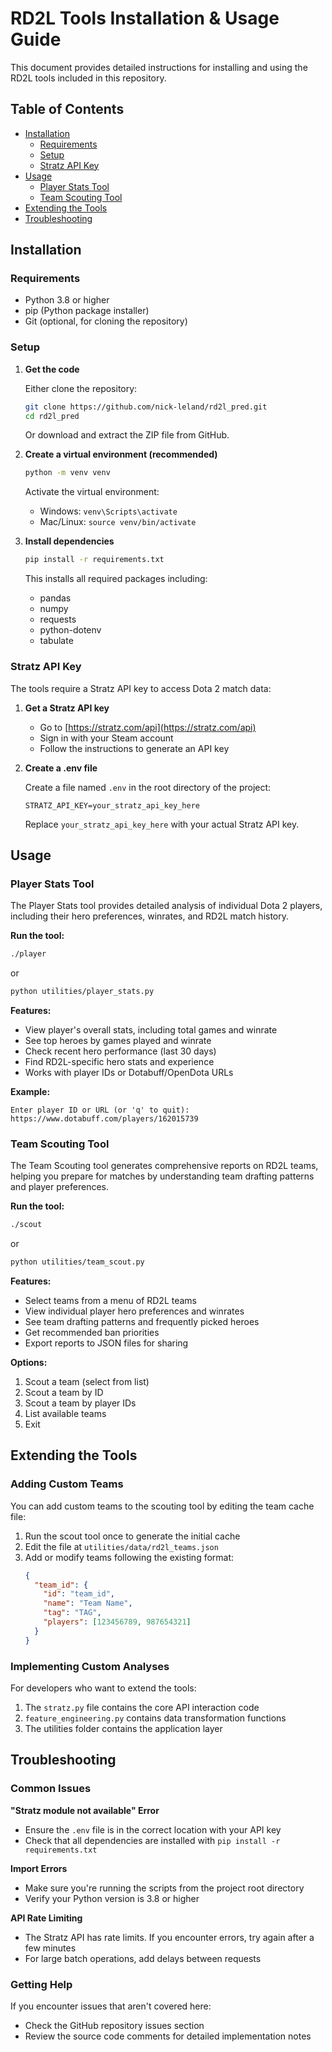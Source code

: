 # RD2L Tools Installation & Usage Guide

This document provides detailed instructions for installing and using the RD2L tools included in this repository.

## Table of Contents
- [Installation](#installation)
  - [Requirements](#requirements)
  - [Setup](#setup)
  - [Stratz API Key](#stratz-api-key)
- [Usage](#usage)
  - [Player Stats Tool](#player-stats-tool)
  - [Team Scouting Tool](#team-scouting-tool)
- [Extending the Tools](#extending-the-tools)
- [Troubleshooting](#troubleshooting)

## Installation

### Requirements

- Python 3.8 or higher
- pip (Python package installer)
- Git (optional, for cloning the repository)

### Setup

1. **Get the code**

   Either clone the repository:
   ```bash
   git clone https://github.com/nick-leland/rd2l_pred.git
   cd rd2l_pred
   ```

   Or download and extract the ZIP file from GitHub.

2. **Create a virtual environment (recommended)**

   ```bash
   python -m venv venv
   ```

   Activate the virtual environment:
   - Windows: `venv\Scripts\activate`
   - Mac/Linux: `source venv/bin/activate`

3. **Install dependencies**

   ```bash
   pip install -r requirements.txt
   ```

   This installs all required packages including:
   - pandas
   - numpy
   - requests
   - python-dotenv
   - tabulate

### Stratz API Key

The tools require a Stratz API key to access Dota 2 match data:

1. **Get a Stratz API key**
   - Go to [https://stratz.com/api](https://stratz.com/api)
   - Sign in with your Steam account
   - Follow the instructions to generate an API key

2. **Create a .env file**
   
   Create a file named `.env` in the root directory of the project:
   ```
   STRATZ_API_KEY=your_stratz_api_key_here
   ```

   Replace `your_stratz_api_key_here` with your actual Stratz API key.

## Usage

### Player Stats Tool

The Player Stats tool provides detailed analysis of individual Dota 2 players, including their hero preferences, winrates, and RD2L match history.

**Run the tool:**
```bash
./player
```
or
```bash
python utilities/player_stats.py
```

**Features:**
- View player's overall stats, including total games and winrate
- See top heroes by games played and winrate
- Check recent hero performance (last 30 days)
- Find RD2L-specific hero stats and experience
- Works with player IDs or Dotabuff/OpenDota URLs

**Example:**
```
Enter player ID or URL (or 'q' to quit): https://www.dotabuff.com/players/162015739
```

### Team Scouting Tool

The Team Scouting tool generates comprehensive reports on RD2L teams, helping you prepare for matches by understanding team drafting patterns and player preferences.

**Run the tool:**
```bash
./scout
```
or
```bash
python utilities/team_scout.py
```

**Features:**
- Select teams from a menu of RD2L teams
- View individual player hero preferences and winrates
- See team drafting patterns and frequently picked heroes
- Get recommended ban priorities
- Export reports to JSON files for sharing

**Options:**
1. Scout a team (select from list)
2. Scout a team by ID
3. Scout a team by player IDs
4. List available teams
5. Exit

## Extending the Tools

### Adding Custom Teams

You can add custom teams to the scouting tool by editing the team cache file:

1. Run the scout tool once to generate the initial cache
2. Edit the file at `utilities/data/rd2l_teams.json`
3. Add or modify teams following the existing format:
   ```json
   {
     "team_id": {
       "id": "team_id",
       "name": "Team Name",
       "tag": "TAG",
       "players": [123456789, 987654321]
     }
   }
   ```

### Implementing Custom Analyses

For developers who want to extend the tools:

1. The `stratz.py` file contains the core API interaction code
2. `feature_engineering.py` contains data transformation functions
3. The utilities folder contains the application layer

## Troubleshooting

### Common Issues

**"Stratz module not available" Error**
- Ensure the `.env` file is in the correct location with your API key
- Check that all dependencies are installed with `pip install -r requirements.txt`

**Import Errors**
- Make sure you're running the scripts from the project root directory
- Verify your Python version is 3.8 or higher

**API Rate Limiting**
- The Stratz API has rate limits. If you encounter errors, try again after a few minutes
- For large batch operations, add delays between requests

### Getting Help

If you encounter issues that aren't covered here:
- Check the GitHub repository issues section
- Review the source code comments for detailed implementation notes